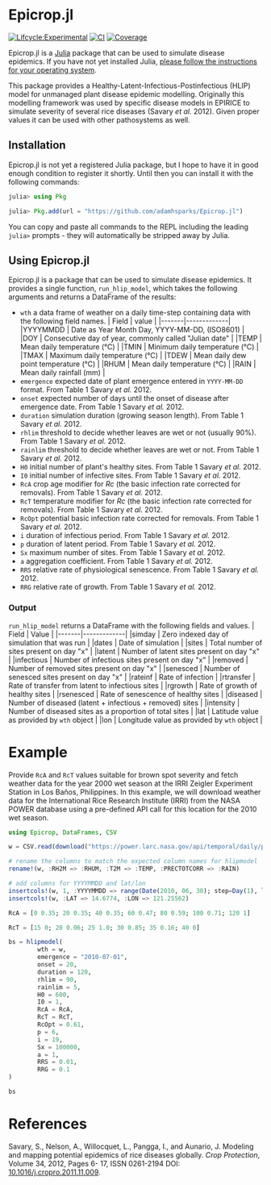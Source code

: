 # Epicrop.jl

[![Lifcycle:Experimental](https://img.shields.io/badge/Lifecycle-Experimental-yellow.svg)](https://img.shields.io/badge/Lifecycle-Experimental-yellow.svg)
[![CI](https://github.com/adamhsparks/Epicrop.jl/actions/workflows/ci.yml/badge.svg)](https://github.com/adamhsparks/Epicrop.jl/actions/workflows/ci.yml)
[![Coverage](https://codecov.io/gh/adamshparks/Epicrop.jl/branch/master/graph/badge.svg)](https://codecov.io/gh/adamshparks/Epicrop.jl)

Epicrop.jl is a [Julia](https://julialang.org) package that can be used to simulate disease epidemics.
If you have not yet installed Julia, [please follow the instructions for your operating system](https://julialang.org/downloads/platform/).

This package provides a Healthy-Latent-Infectious-Postinfectious (HLIP) model for unmanaged plant disease epidemic modelling.
Originally this modelling framework was used by specific disease models in EPIRICE to simulate severity of several rice diseases (Savary _et al._ 2012).
Given proper values it can be used with other pathosystems as well.
## Installation

Epicrop.jl is not yet a registered Julia package, but I hope to have it in good enough condition to register it shortly.
Until then you can install it with the following commands:

```julia
julia> using Pkg

julia> Pkg.add(url = "https://github.com/adamhsparks/Epicrop.jl")
```

You can copy and paste all commands to the REPL including the leading `julia>` prompts - they will automatically be stripped away by Julia.
## Using Epicrop.jl

Epicrop.jl is a package that can be used to simulate disease epidemics.
It provides a single function, `run_hlip_model`, which takes the following arguments and returns a DataFrame of the results:

- `wth` a data frame of weather on a daily time-step containing data with the following field names.
  | Field | value |
  |-------|-------------|
  |YYYYMMDD | Date as Year Month Day, YYYY-MM-DD, (ISO8601) |
  |DOY |  Consecutive day of year, commonly called "Julian date" |
  |TEMP | Mean daily temperature (°C) |
  |TMIN | Minimum daily temperature (°C) |
  |TMAX | Maximum daily temperature (°C) |
  |TDEW | Mean daily dew point temperature (°C) |
  |RHUM | Mean daily temperature (°C) |
  |RAIN | Mean daily rainfall (mm) |
- `emergence` expected date of plant emergence entered in `YYYY-MM-DD` format. From Table 1 Savary *et al.* 2012.
- `onset` expected number of days until the onset of disease after emergence date. From Table 1 Savary *et al.* 2012.
- `duration` simulation duration (growing season length). From Table 1 Savary *et al.* 2012.
- `rhlim` threshold to decide whether leaves are wet or not (usually 90%). From Table 1 Savary *et al.* 2012.
- `rainlim` threshold to decide whether leaves are wet or not. From Table 1 Savary *et al.* 2012.
- `H0` initial number of plant's healthy sites. From Table 1 Savary *et al.* 2012.
- `I0` initial number of infective sites. From Table 1 Savary *et al.* 2012.
- `RcA` crop age modifier for *Rc* (the basic infection rate corrected for removals). From Table 1 Savary *et al.* 2012.
- `RcT` temperature modifier for *Rc* (the basic infection rate corrected for removals). From Table 1 Savary *et al.* 2012.
- `RcOpt` potential basic infection rate corrected for removals. From Table 1 Savary *et al.* 2012. 
- `i` duration of infectious period. From Table 1 Savary *et al.* 2012.
- `p` duration of latent period. From Table 1 Savary *et al.* 2012.
- `Sx` maximum number of sites. From Table 1 Savary *et al.* 2012.
- `a` aggregation coefficient. From Table 1 Savary *et al.* 2012.
- `RRS` relative rate of physiological senescence. From Table 1 Savary *et al.* 2012.
- `RRG` relative rate of growth. From Table 1 Savary *et al.* 2012.
### Output

`run_hlip_model` returns a DataFrame with the following fields and values.
  | Field | Value |
  |-------|-------------|
  |simday | Zero indexed day of simulation that was run |
  |dates |  Date of simulation |
  |sites | Total number of sites present on day "x" |
  |latent | Number of latent sites present on day "x" |
  |infectious | Number of infectious sites present on day "x" |
  |removed | Number of removed sites present on day "x" |
  |senesced | Number of senesced sites present on day "x" |
  |rateinf | Rate of infection | 
  |rtransfer | Rate of transfer from latent to infectious sites |
  |rgrowth | Rate of growth of healthy sites |
  |rsenesced | Rate of senescence of healthy sites |
  |diseased | Number of diseased (latent + infectious + removed) sites |
  |intensity | Number of diseased sites as a proportion of total sites |
  |lat | Latitude value as provided by `wth` object |
  |lon | Longitude value as provided by `wth` object |
# Example

Provide `RcA` and `RcT` values suitable for brown spot severity and fetch weather data for the year 2000 wet season at the IRRI Zeigler Experiment Station in Los Baños, Philippines.
In this example, we will download weather data for the International Rice Research Institute (IRRI) from the NASA POWER database using a pre-defined API call for this location for the 2010 wet season.

```julia
using Epicrop, DataFrames, CSV

w = CSV.read(download("https://power.larc.nasa.gov/api/temporal/daily/point?parameters=PRECTOTCORR,T2M,RH2M&community=ag&start=20100701&end=20101028&latitude=14.6774&longitude=121.25562&format=csv&time_standard=utc&user=Epicropjl"), DataFrame, header = 12)

# rename the columns to match the expected column names for hlipmodel
rename!(w, :RH2M => :RHUM, :T2M => :TEMP, :PRECTOTCORR => :RAIN)

# add columns for YYYYMMDD and lat/lon
insertcols!(w, 1, :YYYYMMDD => range(Date(2010, 06, 30); step=Day(1), length=120))
insertcols!(w, :LAT => 14.6774, :LON => 121.25562)

RcA = [0 0.35; 20 0.35; 40 0.35; 60 0.47; 80 0.59; 100 0.71; 120 1]

RcT = [15 0; 20 0.06; 25 1.0; 30 0.85; 35 0.16; 40 0]

bs = hlipmodel(
		wth = w,
		emergence = "2010-07-01",
		onset = 20,
		duration = 120,
		rhlim = 90,
		rainlim = 5,
		H0 = 600,
		I0 = 1,
		RcA = RcA,
		RcT = RcT,
		RcOpt = 0.61,
		p = 6,
		i = 19,
		Sx = 100000,
		a = 1,
		RRS = 0.01,
		RRG = 0.1
)

bs
```
# References
Savary, S., Nelson, A., Willocquet, L., Pangga, I., and Aunario,  J. Modeling and mapping potential epidemics of rice diseases globally. _Crop Protection_, Volume 34, 2012, Pages 6-
17, ISSN 0261-2194 DOI: [10.1016/j.cropro.2011.11.009](http://dx.doi.org/10.1016/j.cropro.2011.11.009).